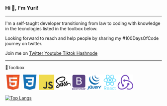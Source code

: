  
### Hi 👋, I'm Yuri! 

---

I'm a self-taught developer transitioning from law to coding with knowledge in the tecnologies listed in the toolbox below. 

Looking forward to reach and help people by sharing my #100DaysOfCode journey on twitter.

Join me on <a href="https://twitter.com/yuricodesbot"> Twitter </a>  <a href="https://www.youtube.com/channel/UCbZvZKwkAmUcfdQGLUqZSeg" > Youtube </a> <a href="https://www.tiktok.com/@yuricodesbot" > Tiktok </a> <a href="https://yuricodesbot.hashnode.dev/" > Hashnode </a>

--- 

🧰Toolbox

<img src="https://github.com/devicons/devicon/blob/master/icons/html5/html5-original.svg" alt="HTML5 logo" width="50" height="50"/> <img src="https://github.com/devicons/devicon/blob/master/icons/css3/css3-plain.svg" alt="CSS3 logo" width="50" height="50" /> <img src="https://github.com/devicons/devicon/blob/master/icons/javascript/javascript-original.svg" alt="JavaScript logo" width="50" height="50" /> <img src="https://raw.githubusercontent.com/vorillaz/devicons/master/!SVG/sass.svg" alt = "Sass logo" width="50" height="50" /><img src="https://raw.githubusercontent.com/devicons/devicon/master/icons/bootstrap/bootstrap-plain-wordmark.svg" alt="Bootstrap logo" width="50" height ="50"/><img src="https://raw.githubusercontent.com/devicons/devicon/master/icons/jquery/jquery-plain-wordmark.svg" alt="Jquery logo" width="50" height="50"/><img src="https://raw.githubusercontent.com/devicons/devicon/master/icons/react/react-original-wordmark.svg" alt="React logo" width="50" height="50"/><img src="https://raw.githubusercontent.com/devicons/devicon/master/icons/redux/redux-original.svg" alt="Redux logo" width="50" height ="50"/>



[![Top Langs](https://github-readme-stats.vercel.app/api/top-langs/?username=yuricodes&hide=ruby,shell)](https://github.com/anuraghazra/github-readme-stats)


<!--
**YuriCodes/yuricodes** is a ✨ _special_ ✨ repository because its `README.md` (this file) appears on your GitHub profile.

Here are some ideas to get you started:

- 🔭 I’m currently working on ...
- 🌱 I’m currently learning ...
- 👯 I’m looking to collaborate on ...
- 🤔 I’m looking for help with ...
- 💬 Ask me about ...
- 📫 How to reach me: ...
- 😄 Pronouns: ...
- ⚡ Fun fact: ...
-->
